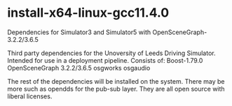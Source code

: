 # install-x64-linux-gcc11.4.0
Dependencies for Simulator3 and Simulator5 with OpenSceneGraph-3.2.2/3.6.5

Third party dependencies for the Unoversity of Leeds Driving Simulator.
Intended for use in a deployment pipeline.
Consists of:
Boost-1.79.0
OpenSceneGraph 3.2.2/3.6.5
osgworks
osgaudio

The rest of the dependencies will be installed on the system.
There may be more such as opendds for the pub-sub layer.
They are all open source with liberal licenses.

